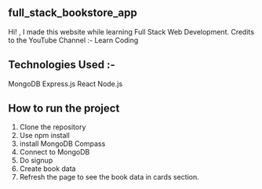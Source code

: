 ## full_stack_bookstore_app
Hi! , I made this website while learning Full Stack Web Development.
Credits to the YouTube Channel :- Learn Coding 

## Technologies Used :-
MongoDB 
Express.js
React
Node.js 

## How to run the project
1. Clone the repository
2. Use npm install
3. install MongoDB Compass
4. Connect to MongoDB
5. Do signup
6. Create book data
7. Refresh the page to see the book data in cards section.

